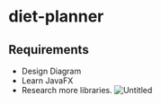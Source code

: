 # diet-planner
## Requirements
* Design Diagram
* Learn JavaFX
* Research more libraries.
![Untitled](https://user-images.githubusercontent.com/79415930/116477226-3b548680-a874-11eb-9a6b-a43bf9132909.png)


